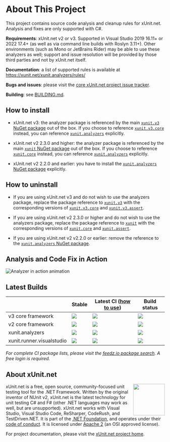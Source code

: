 # About This Project

This project contains source code analysis and cleanup rules for xUnit.net. Analysis and fixes are only supported with C#.

**Requirements**: xUnit.net v2 or v3. Supported in Visual Studio 2019 16.11+ or 2022 17.4+ (as well as via command line builds with Roslyn 3.11+).
Other environments (such as Mono or JetBrains Rider) may be able to use these analyzers as well; support and issue resolution will be provided by
those third parties and not by xUnit.net itself.

**Documentation**: a list of supported rules is available at https://xunit.net/xunit.analyzers/rules/

**Bugs and issues**: please visit the [core xUnit.net project issue tracker](https://github.com/xunit/xunit/issues).

**Building**: see [BUILDING.md](BUILDING.md).

## How to install

- xUnit.net v3: the analyzer package is referenced by the main [`xunit.v3` NuGet package](https://www.nuget.org/packages/xunit.v3) out of the box.
If you choose to reference [`xunit.v3.core`](https://www.nuget.org/packages/xunit.v3.core) instead, you can reference
[`xunit.analyzers`](https://www.nuget.org/packages/xunit.analyzers) explicitly.

- xUnit.net v2 2.3.0 and higher: the analyzer package is referenced by the main [`xunit` NuGet package](https://www.nuget.org/packages/xunit) out of the box.
If you choose to reference [`xunit.core`](https://www.nuget.org/packages/xunit.core) instead, you can reference
[`xunit.analyzers`](https://www.nuget.org/packages/xunit.analyzers) explicitly.

- xUnit.net v2 2.2.0 and earlier: you have to install the [`xunit.analyzers` NuGet package](https://www.nuget.org/packages/xunit.analyzers) explicitly.

## How to uninstall

- If you are using xUnit.net v3 and do not wish to use the analyzers package, replace the package reference
to [`xunit.v3`](https://www.nuget.org/packages/xunit.v3) with the corresponding versions of [`xunit.v3.core`](https://www.nuget.org/packages/xunit.v3.core)
and [`xunit.v3.assert`](https://www.nuget.org/packages/xunit.v3.assert).

- If you are using xUnit.net v2 2.3.0 or higher and do not wish to use the analyzers package, replace the package reference
to [`xunit`](https://www.nuget.org/packages/xunit) with the corresponding versions of [`xunit.core`](https://www.nuget.org/packages/xunit.core)
and [`xunit.assert`](https://www.nuget.org/packages/xunit.assert).

- If you are using xUnit.net v2 v2.2.0 or earlier: remove the reference to the [`xunit.analyzers` NuGet package](https://www.nuget.org/packages/xunit.analyzers).

## Analysis and Code Fix in Action

![Analyzer in action animation](https://cloud.githubusercontent.com/assets/607223/25752060/fb4af444-316b-11e7-9e7c-fc69ade132fb.gif)

## Latest Builds

|                           | Stable                                                                                                                                   | Latest CI ([how to use](https://xunit.net/docs/using-ci-builds))                                                                                                                                            | Build status
| ------------------------- | ---------------------------------------------------------------------------------------------------------------------------------------- | ----------------------------------------------------------------------------------------------------------------------------------------------------------------------------------------------------------- | ------------
| v3 core framework         | [![](https://img.shields.io/nuget/v/xunit.v3.svg?logo=nuget)](https://www.nuget.org/packages/xunit.v3)                                   | [![](https://img.shields.io/badge/endpoint.svg?url=https://f.feedz.io/xunit/xunit/shield/xunit.v3/latest&color=f58142)](https://feedz.io/org/xunit/repository/xunit/packages/xunit.v3)                                   | [![](https://img.shields.io/endpoint.svg?url=https://actions-badge.atrox.dev/xunit/xunit/badge%3Fref%3Dmain&amp;label=build)](https://actions-badge.atrox.dev/xunit/xunit/goto?ref=main)
| v2 core framework         | [![](https://img.shields.io/nuget/v/xunit.svg?logo=nuget)](https://www.nuget.org/packages/xunit)                                         | [![](https://img.shields.io/badge/endpoint.svg?url=https://f.feedz.io/xunit/xunit/shield/xunit/latest&color=f58142)](https://feedz.io/org/xunit/repository/xunit/packages/xunit)                                         | [![](https://img.shields.io/endpoint.svg?url=https://actions-badge.atrox.dev/xunit/xunit/badge%3Fref%3Dv2&amp;label=build)](https://actions-badge.atrox.dev/xunit/xunit/goto?ref=v2)
| xunit.analyzers           | [![](https://img.shields.io/nuget/v/xunit.analyzers.svg?logo=nuget)](https://www.nuget.org/packages/xunit.analyzers)                     | [![](https://img.shields.io/badge/endpoint.svg?url=https://f.feedz.io/xunit/xunit/shield/xunit.analyzers/latest&color=f58142)](https://feedz.io/org/xunit/repository/xunit/packages/xunit.analyzers)                     | [![](https://img.shields.io/endpoint.svg?url=https://actions-badge.atrox.dev/xunit/xunit.analyzers/badge%3Fref%3Dmain&amp;label=build)](https://actions-badge.atrox.dev/xunit/xunit.analyzers/goto?ref=main)
| xunit.runner.visualstudio | [![](https://img.shields.io/nuget/v/xunit.runner.visualstudio.svg?logo=nuget)](https://www.nuget.org/packages/xunit.runner.visualstudio) | [![](https://img.shields.io/badge/endpoint.svg?url=https://f.feedz.io/xunit/xunit/shield/xunit.runner.visualstudio/latest&color=f58142)](https://feedz.io/org/xunit/repository/xunit/packages/xunit.runner.visualstudio) | [![](https://img.shields.io/endpoint.svg?url=https://actions-badge.atrox.dev/xunit/visualstudio.xunit/badge%3Fref%3Dmain&amp;label=build)](https://actions-badge.atrox.dev/xunit/visualstudio.xunit/goto?ref=main)

*For complete CI package lists, please visit the [feedz.io package search](https://feedz.io/org/xunit/repository/xunit/search). A free login is required.*

## About xUnit.net

[<img align="right" width="100px" src="https://raw.githubusercontent.com/xunit/media/main/dotnet-foundation.svg" />](https://dotnetfoundation.org/projects/project-detail/xunit)

xUnit.net is a free, open source, community-focused unit testing tool for the .NET Framework. Written by the original inventor of NUnit v2, xUnit.net is the latest technology for unit testing C# and F# (other .NET languages may work as well, but are unsupported). xUnit.net works with Visual Studio, Visual Studio Code, ReSharper, CodeRush, and TestDriven.NET. It is part of the [.NET Foundation](https://www.dotnetfoundation.org/), and operates under their [code of conduct](https://www.dotnetfoundation.org/code-of-conduct). It is licensed under [Apache 2](https://opensource.org/licenses/Apache-2.0) (an OSI approved license).

For project documentation, please visit the [xUnit.net project home](https://xunit.net/).
